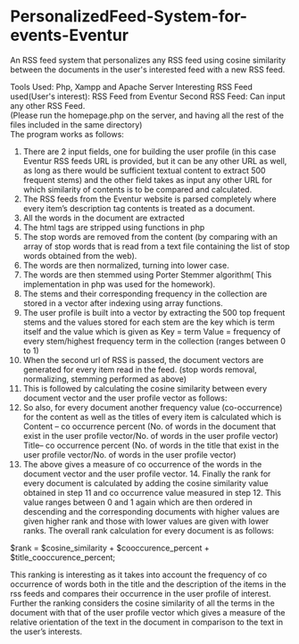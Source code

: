 # PersonalizedFeed-System-for-events-Eventur
An RSS feed system that personalizes any RSS feed using cosine similarity between the documents in the user's interested feed with a new RSS feed.

Tools Used: Php, Xampp and Apache Server 
Interesting RSS Feed used(User's interest): RSS Feed from Eventur 
Second RSS Feed: Can input any other RSS Feed.  
(Please run the homepage.php on the server, and having all the rest of the files included in the same directory)  
The program works as follows: 
1. There are 2 input fields, one for building the user profile (in this case Eventur RSS feeds URL is provided, but it can be any other URL as well, 
as long as there would be sufficient textual content to extract 500 frequent stems) and the other field takes as input any other URL
for which similarity of contents is to be compared and calculated.
2. The RSS feeds from the Eventur website is parsed completely where every item’s description tag contents is treated as a document.  
3. All the words in the document are extracted 
4. The html tags are stripped using functions in php
5. The  stop words are removed from the content (by comparing with an array of stop words that is read from a text file containing the list of 
stop words obtained from the web). 
6. The words are then normalized, turning into lower case.
7. The words are then stemmed using Porter Stemmer algorithm( This implementation in php was used for the homework). 
8. The stems and their corresponding frequency in the collection are stored in a vector after indexing using array functions. 
9. The user profile is built into a vector by extracting the 500 top frequent stems and the values stored for each stem are the key which is 
term itself and the value which is given as Key = term Value = frequency of every stem/highest frequency term in the collection (ranges between 0 to 1) 
10. When the second url of RSS is passed, the document vectors are generated for every item read in the feed.
(stop words removal, normalizing, stemming performed as above) 
11. This is followed by calculating the cosine similarity between every document vector and the user profile vector as follows: 
12. So also, for every document another frequency value (co-occurrence) for the content as well as the titles
of every item is calculated which is  Content – co occurrence percent  (No. of words in the document that exist in the user profile vector/No. of words in the user profile vector) Title– co occurrence percent  (No. of words in the title that exist in the user profile vector/No. of words in the user profile vector)  
13. The above gives a measure of co occurrence of the words in the document vector and the user profile vector. 14. Finally the rank for every document is calculated by adding the cosine similarity value obtained in step 11 and co occurrence value measured in step 12. This value ranges between 0 and 1 again which 
are then ordered in descending and the corresponding documents with higher values are given higher rank and those with lower values are given with lower ranks. The overall rank calculation for every document is as follows:  

  $rank = $cosine_similarity + $cooccurence_percent + $title_cooccurence_percent; 

This ranking is interesting as it takes into account the frequency of co occurrence of words both in the title and the description of the items in the rss feeds and compares their occurrence in the user profile of interest. Further the ranking considers the cosine similarity of all the terms in the document with that of the user profile vector which gives a measure of the relative orientation of the text in the document in comparison to the text in the user’s interests. 
